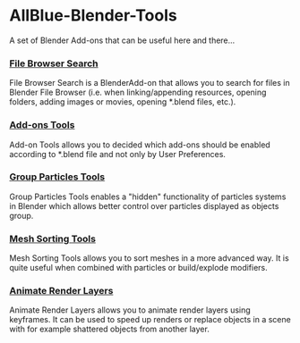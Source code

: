 # AllBlue-Blender-Tools
A set of Blender Add-ons that can be useful here and there...

### [File Browser Search](https://studio.allblue.pl/wiki/wikis/blender/file-browser-search)
File Browser Search is a BlenderAdd-on that allows you to search for files in Blender File Browser (i.e. when linking/appending resources, opening folders, adding images or movies, opening *.blend files, etc.).

### [Add-ons Tools](https://studio.allblue.pl/wiki/wikis/blender/addons-tools)
Add-on Tools allows you to decided which add-ons should be enabled according to *.blend file and not only by User Preferences.

### [Group Particles Tools](https://studio.allblue.pl/wiki/wikis/blender/group-particles-tools)
Group Particles Tools enables a "hidden" functionality of particles systems in Blender which allows better control over particles displayed as objects group.

### [Mesh Sorting Tools](https://studio.allblue.pl/wiki/wikis/blender/mesh-sorting-tools)
Mesh Sorting Tools allows you to sort meshes in a more advanced way. It is quite useful when combined with particles or build/explode modifiers.

### [Animate Render Layers](https://studio.allblue.pl/wiki/wikis/blender/animate-render-layers)
Animate Render Layers allows you to animate render layers using keyframes. It can be used to speed up renders or replace objects in a scene with for example shattered objects from another layer.
